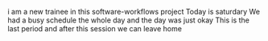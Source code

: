 i am a new trainee in this software-workflows project
Today is saturdary
We had a busy schedule the whole day and the day was just okay
This is the last period and after this session we can leave home
